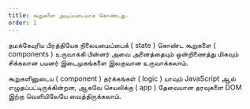 ```yaml
---
title: கூறுகளை அடிப்படையாக கொண்டது.
order: 1
---
```


தமக்கேயுரிய பிரத்தியேக நிலையமைப்பைக் ( state ) கொண்ட கூறுகளை ( components ) உருவாக்கி பின்னர் அவை அனைத்தையும் ஒன்றிணைத்து மிகவும் சிக்கலான பயனர் இடைமுகங்களை இலகுவான உருவாக்கலாம்.

கூறுகளினுடைய ( component ) தர்க்கங்கள் ( logic ) யாவும் JavaScript ஆல் எழுதப்பட்டிருக்கின்றன, ஆகவே செயலிக்கு ( app ) தேவையான தரவுகளை DOM இற்கு வெளியிலேயே வைத்திருக்கலாம்.
